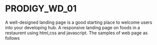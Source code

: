 # PRODIGY_WD_01
 A well-designed  landing page is a good starting place to welcome users into your developing hub.
 A responsive landing page on foods in a restaurent using html,css and javascript.
 The samples of web page as follows
